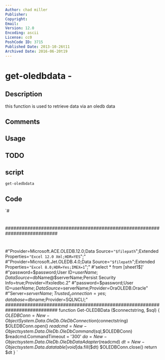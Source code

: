 ```yaml
---
Author: chad miller
Publisher: 
Copyright: 
Email: 
Version: 12.0
Encoding: ascii
License: cc0
PoshCode ID: 3715
Published Date: 2013-10-26t11
Archived Date: 2016-06-20t19
---
```


# get-oledbdata - 

## Description

this function is used to retrieve data via an oledb data

## Comments



## Usage



## TODO



## script

`get-oledbdata`

## Code

`#
 #
 ###########################################################################
 #
 #
 #"Provider=Microsoft.ACE.OLEDB.12.0;Data Source=`"$filepath`";Extended Properties=`"Excel 12.0 Xml;HDR=YES`";"
 #"Provider=Microsoft.Jet.OLEDB.4.0;Data Source=`"$filepath`";Extended Properties=`"Excel 8.0;HDR=Yes;IMEX=1`";"
 #'select * from [sheet1$]'
 #"password=$password;User ID=$userName;Data Source=$dbName@$serverName;Persist Security Info=true;Provider=Ifxoledbc.2"
 #"password=$password;User ID=$userName;Data Source=$serverName;Provider=OraOLEDB.Oracle"
 #"Server=$serverName;Trusted_connection=yes;database=$dbname;Provider=SQLNCLI;"
 ###########################################################################
 function Get-OLEDBData ($connectstring, $sql) {
    $OLEDBConn = New-Object System.Data.OleDb.OleDbConnection($connectstring)
    $OLEDBConn.open()
    $readcmd = New-Object system.Data.OleDb.OleDbCommand($sql,$OLEDBConn)
    $readcmd.CommandTimeout = '300'
    $da = New-Object system.Data.OleDb.OleDbDataAdapter($readcmd)
    $dt = New-Object system.Data.datatable
    [void]$da.fill($dt)
    $OLEDBConn.close()
    return $dt
 }
`


